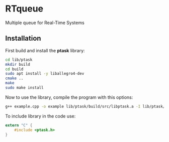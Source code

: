 # RTqueue
Multiple queue for Real-Time Systems

## Installation

First build and install the **ptask** library:

```bash
cd lib/ptask
mkdir build
cd build
sudo apt install -y liballegro4-dev
cmake ..
make
sudo make install
```

Now to use the library, compile the program with this options:

```bash
g++ example.cpp -o example lib/ptask/build/src/libptask.a -I lib/ptask/build/src/include -l pthread
```

To include library in the code use:

```c
extern "C" {
    #include <ptask.h>
}
```
